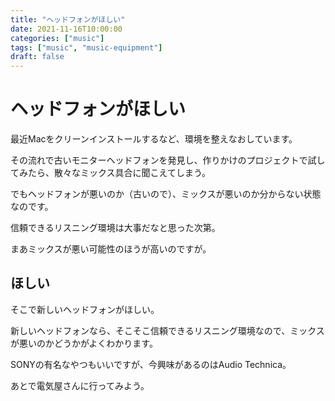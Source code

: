 ```yaml
---
title: "ヘッドフォンがほしい"
date: 2021-11-16T10:00:00
categories: ["music"]
tags: ["music", "music-equipment"]
draft: false
---
```


# ヘッドフォンがほしい

最近Macをクリーンインストールするなど、環境を整えなおしています。

その流れで古いモニターヘッドフォンを発見し、作りかけのプロジェクトで試してみたら、散々なミックス具合に聞こえてしまう。

でもヘッドフォンが悪いのか（古いので）、ミックスが悪いのか分からない状態なのです。

信頼できるリスニング環境は大事だなと思った次第。

まあミックスが悪い可能性のほうが高いのですが。

## ほしい

そこで新しいヘッドフォンがほしい。

新しいヘッドフォンなら、そこそこ信頼できるリスニング環境なので、ミックスが悪いのかどうかがよくわかります。

SONYの有名なやつもいいですが、今興味があるのはAudio Technica。

あとで電気屋さんに行ってみよう。
